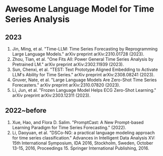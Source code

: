 # Awesome Language Model for Time Series Analysis

## 2023
1. Jin, Ming, et al. "Time-LLM: Time Series Forecasting by Reprogramming Large Language Models." arXiv preprint arXiv:2310.01728 (2023).
2. Zhou, Tian, et al. "One Fits All: Power General Time Series Analysis by Pretrained LM." arXiv preprint arXiv:2302.11939 (2023).
3. Sun, Chenxi, et al. "TEST: Text Prototype Aligned Embedding to Activate LLM's Ability for Time Series." arXiv preprint arXiv:2308.08241 (2023).
4. Gruver, Nate, et al. "Large Language Models Are Zero-Shot Time Series Forecasters." arXiv preprint arXiv:2310.07820 (2023).
5. Li, Jun, et al. "Frozen Language Model Helps ECG Zero-Shot Learning." arXiv preprint arXiv:2303.12311 (2023).

## 2022~before
1. Xue, Hao, and Flora D. Salim. "PromptCast: A New Prompt-based Learning Paradigm for Time Series Forecasting." (2022).
2. Li, Daoyuan, et al. "DSCo-NG: a practical language modeling approach for time series classification." Advances in Intelligent Data Analysis XV: 15th International Symposium, IDA 2016, Stockholm, Sweden, October 13-15, 2016, Proceedings 15. Springer International Publishing, 2016.
